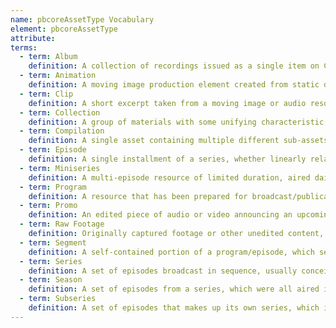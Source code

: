 ```yaml
---
name: pbcoreAssetType Vocabulary
element: pbcoreAssetType
attribute:
terms:
  - term: Album
    definition: A collection of recordings issued as a single item on CD, record, or another medium.
  - term: Animation
    definition: A moving image production element created from static drawings or objects.
  - term: Clip
    definition: A short excerpt taken from a moving image or audio resource. A clip may not convey a complete intellectual concept.
  - term: Collection
    definition: A group of materials with some unifying characteristic. – 2. Materials assembled by a person, organization, or repository from a variety of sources; an artificial collection.
  - term: Compilation
    definition: A single asset containing multiple different sub-assets; for example, a reel with programs, clips, and raw footage.
  - term: Episode
    definition: A single installment of a series, whether linearly relate to other episodes in the series, or simply presented under the same branding.
  - term: Miniseries
    definition: A multi-episode resource of limited duration, aired daily or weekly, usually with a total running time of less than 15 hours.
  - term: Program
    definition: A resource that has been prepared for broadcast/publication and is presented as a single work, with no series branding.
  - term: Promo
    definition: An edited piece of audio or video announcing an upcoming work (like a program or series).
  - term: Raw Footage
    definition: Originally captured footage or other unedited content, not intended for broadcast in its current form.
  - term: Segment
    definition: A self-contained portion of a program/episode, which serves its own function, but operates within the larger program/episode.
  - term: Series
    definition: A set of episodes broadcast in sequence, usually conceived without a definte end and aired on a regular schedule. Typically all episodes within a single series follow a specific theme or continuous storyline, or are all broadcast under the same series title and branding.
  - term: Season
    definition: A set of episodes from a series, which were all aired in the same broadcast period.
  - term: Subseries
    definition: A set of episodes that makes up its own series, which is broadcast under an umbrella series with its own branding.
---
```

